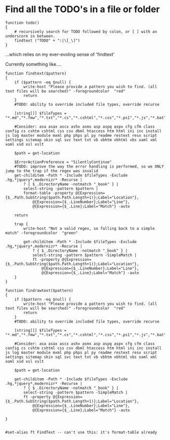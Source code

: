 ﻿# Find all the TODO's in a file or folder

	function todo()
	{
		# recursively search for TODO followed by colon, or [ ] with an underscore in between.
		findtext ("TODO" + ":|\[_\]")
	}

...which relies on my ever-evoling sense of 'findtext'

Currently something like....

	function findtext($pattern)
	{
	    if ($pattern -eq $null) {
	        write-host "Please provide a pattern you wish to find. (all text files will be searched)" -foregroundcolor  "red"
	        return
	    }
	    #TODO: ability to override included file types, override recurse
	
	    [string[]] $fileTypes = "*.md","*.fmw","*.txt","*.cs","*.cshtml","*.css","*.ps1","*.js","*.bat","*.vbs","*.vb","*.xml","*.config","*.htm","*.html","*.pre","*.ini","*.sql","*.linq","*.json","*.spark","*.ts","*.psm1","*.psd1","*.aspx","*.ascx","*.asp","*.asmx","*.pubxml","*.dgml","*.sln","*.*proj","*.spark"
	
	    #Consider: asa asax ascx ashx asmx asp aspq aspx cfg cfm class config cs cshtm cshtml css csv dbml htaccess htm html ini inc install js log master module mxml php phps pl py readme restext resx script settings sitemap skin sql svc text txt vb vbhtm vbhtml vbs xaml xml xoml xsd xsl xslt
	
	    $path = get-location
	
	    $ErrorActionPreference = "SilentlyContinue"
	    #TODO: improve the way the error handling is performed, so we ONLY jump to the trap if the regex was invalid
	    get-childitem -Path * -Include $fileTypes -Exclude .hg,*jquery*,modernizr* -Recurse |
	        ? { $_.DirectoryName -notmatch "_book" } |
	        select-string -pattern $pattern |
	        format-table -property @{Expression={$_.Path.SubString($path.Path.Length+1)};Label="Location"},
	            @{Expression={$_.LineNumber};Label="Line"},
	            @{Expression={$_.Line};Label="Match"} -auto
	
	    return
	
	    trap {
	        write-host "Not a valid regex, so falling back to a simple match" -foregroundcolor  "green"
	
	        get-childitem -Path * -Include $fileTypes -Exclude .hg,*jquery*,modernizr* -Recurse |
	            ? { $_.DirectoryName -notmatch "_book" } |
	            select-string -pattern $pattern -SimpleMatch |
	            ft -property @{Expression={$_.Path.SubString($path.Path.Length+1)};Label="Location"},
	                @{Expression={$_.LineNumber};Label="Line"},
	                @{Expression={$_.Line};Label="Match"} -auto
	    }
	}
	
	function findrawtext($pattern)
	{
	    if ($pattern -eq $null) {
	        write-host "Please provide a pattern you wish to find. (all text files will be searched)" -foregroundcolor  "red"
	        return
	    }
	    #TODO: ability to override included file types, override recurse
	
	    [string[]] $fileTypes = "*.md","*.fmw","*.txt","*.cs","*.cshtml","*.css","*.ps1","*.js","*.bat","*.vbs","*.vb","*.xml","*.config","*.htm","*.html","*.pre","*.ini","*.sql","*.linq","*.json","*.spark","*.ts","*.psm1","*.psd1","*.aspx","*.ascx","*.asp","*.asmx","*.pubxml","*.dgml","*.sln","*.*proj","*.spark"
	
	    #Consider: asa asax ascx ashx asmx asp aspq aspx cfg cfm class config cs cshtm cshtml css csv dbml htaccess htm html ini inc install js log master module mxml php phps pl py readme restext resx script settings sitemap skin sql svc text txt vb vbhtm vbhtml vbs xaml xml xoml xsd xsl xslt
	
	    $path = get-location
	
		get-childitem -Path * -Include $fileTypes -Exclude .hg,*jquery*,modernizr* -Recurse |
			? { $_.DirectoryName -notmatch "_book" } |
			select-string -pattern $pattern -SimpleMatch |
			ft -property @{Expression={$_.Path.SubString($path.Path.Length+1)};Label="Location"},
				@{Expression={$_.LineNumber};Label="Line"},
				@{Expression={$_.Line};Label="Match"} -auto
	
	}
	
	
	#set-alias ft FindText -- can't use this: it's format-table already
